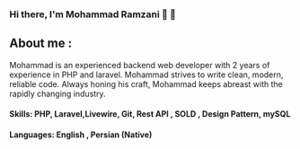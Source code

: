 ### Hi there, I'm Mohammad Ramzani 👋 👋
## About me : 
Mohammad is an experienced backend web developer with 2 years of experience in PHP and laravel. Mohammad strives to write clean, modern, reliable code. Always honing his craft, Mohammad keeps abreast with the rapidly changing industry.

####  Skills: PHP, Laravel,Livewire, Git, Rest API , SOLD , Design Pattern, mySQL
#### Languages: English , Persian (Native)

<!-- <p align="center">
  <img src ="https://github-readme-stats.vercel.app/api/top-langs/?username=mramzani&layout=compact&hide_border=true&langs_count=10&hide=html,css,scss,less,shell,xslt,hack" alt='Mohamad ramzani contribute language' style="max-width: 50%;">
</p> -->

<!--
**mramzani/mramzani** is a ✨ _special_ ✨ repository because its `README.md` (this file) appears on your GitHub profile.

Here are some ideas to get you started:

- 🔭 I’m currently working on ...
- 🌱 I’m currently learning ...
- 👯 I’m looking to collaborate on ...
- 🤔 I’m looking for help with ...
- 💬 Ask me about ...
- 📫 How to reach me: ...
- 😄 Pronouns: ...
- ⚡ Fun fact: ...
-->
